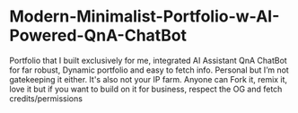 # Modern-Minimalist-Portfolio-w-AI-Powered-QnA-ChatBot
Portfolio that I built exclusively for me, integrated AI Assistant QnA ChatBot for far robust, Dynamic portfolio and easy to fetch info. Personal but I’m not gatekeeping it either. It's also not your IP farm. Anyone can Fork it, remix it, love it but if you want to build on it for business, respect the OG and fetch credits/permissions
